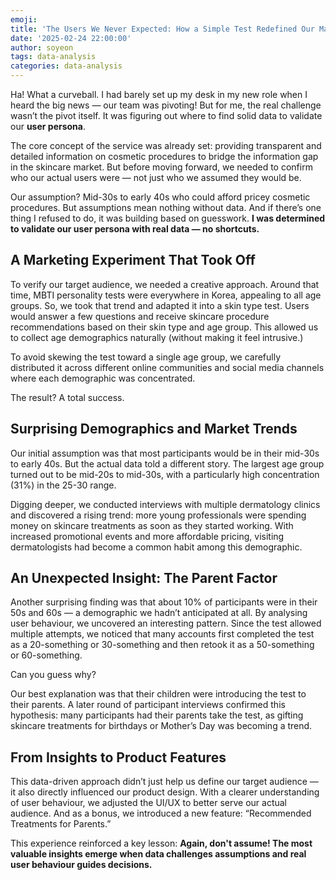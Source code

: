 ```yaml
---
emoji:
title: 'The Users We Never Expected: How a Simple Test Redefined Our Market'
date: '2025-02-24 22:00:00'
author: soyeon
tags: data-analysis
categories: data-analysis
---
```


Ha! What a curveball. I had barely set up my desk in my new role when I heard the big news — our team was pivoting! But for me, the real challenge wasn’t the pivot itself. It was figuring out where to find solid data to validate our **user persona**.<br/>

The core concept of the service was already set: providing transparent and detailed information on cosmetic procedures to bridge the information gap in the skincare market. But before moving forward, we needed to confirm who our actual users were — not just who we assumed they would be.<br/>

Our assumption? Mid-30s to early 40s who could afford pricey cosmetic procedures. But assumptions mean nothing without data. And if there’s one thing I refused to do, it was building based on guesswork. **I was determined to validate our user persona with real data — no shortcuts.**<br/>

## **A Marketing Experiment That Took Off**

To verify our target audience, we needed a creative approach. Around that time, MBTI personality tests were everywhere in Korea, appealing to all age groups. So, we took that trend and adapted it into a skin type test. Users would answer a few questions and receive skincare procedure recommendations based on their skin type and age group. This allowed us to collect age demographics naturally (without making it feel intrusive.)<br/>

To avoid skewing the test toward a single age group, we carefully distributed it across different online communities and social media channels where each demographic was concentrated.<br/>

The result? A total success.<br/>

## **Surprising Demographics and Market Trends**

Our initial assumption was that most participants would be in their mid-30s to early 40s. But the actual data told a different story. The largest age group turned out to be mid-20s to mid-30s, with a particularly high concentration (31%) in the 25-30 range.<br/>

Digging deeper, we conducted interviews with multiple dermatology clinics and discovered a rising trend: more young professionals were spending money on skincare treatments as soon as they started working. With increased promotional events and more affordable pricing, visiting dermatologists had become a common habit among this demographic.<br/>

## **An Unexpected Insight: The Parent Factor**

Another surprising finding was that about 10% of participants were in their 50s and 60s — a demographic we hadn’t anticipated at all. By analysing user behaviour, we uncovered an interesting pattern. Since the test allowed multiple attempts, we noticed that many accounts first completed the test as a 20-something or 30-something and then retook it as a 50-something or 60-something.<br/>

Can you guess why?<br/>

Our best explanation was that their children were introducing the test to their parents. A later round of participant interviews confirmed this hypothesis: many participants had their parents take the test, as gifting skincare treatments for birthdays or Mother’s Day was becoming a trend.<br/>

## **From Insights to Product Features**

This data-driven approach didn’t just help us define our target audience — it also directly influenced our product design. With a clearer understanding of user behaviour, we adjusted the UI/UX to better serve our actual audience. And as a bonus, we introduced a new feature: “Recommended Treatments for Parents.”<br/>

This experience reinforced a key lesson: **Again, don't assume! The most valuable insights emerge when data challenges assumptions and real user behaviour guides decisions.**
